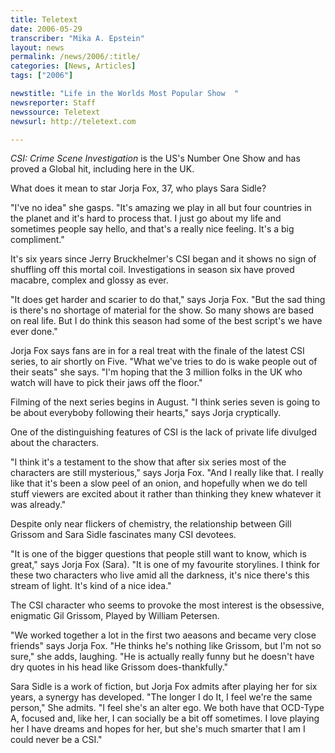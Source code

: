 ```yaml
---
title: Teletext
date: 2006-05-29
transcriber: "Mika A. Epstein"
layout: news
permalink: /news/2006/:title/
categories: [News, Articles]
tags: ["2006"]

newstitle: "Life in the Worlds Most Popular Show  "
newsreporter: Staff
newssource: Teletext
newsurl: http://teletext.com

---
```


*CSI: Crime Scene Investigation* is the US's Number One Show and has proved a Global hit, including here in the UK.

What does it mean to star Jorja Fox, 37, who plays Sara Sidle?

"I've no idea" she gasps. "It's amazing we play in all but four countries in the planet and it's hard to process that. I just go about my life and sometimes people say hello, and that's a really nice feeling. It's a big compliment."

It's six years since Jerry Bruckhelmer's CSI began and it shows no sign of shuffling off this mortal coil. Investigations in season six have proved macabre, complex and glossy as ever.

"It does get harder and scarier to do that," says Jorja Fox. "But the sad thing is there's no shortage of material for the show. So many shows are based on real life. But I do think this season had some of the best script's we have ever done."

Jorja Fox says fans are in for a real treat with the finale of the latest CSI series, to air shortly on Five. "What we've tries to do is wake people out of their seats" she says. "I'm hoping that the 3 million folks in the UK who watch will have to pick their jaws off the floor."

Filming of the next series begins in August. "I think series seven is going to be about everyboby following their hearts," says Jorja cryptically.

One of the distinguishing features of CSI is the lack of private life divulged about the characters.

"I think it's a testament to the show that after six series most of the characters are still mysterious," says Jorja Fox. "And I really like that. I really like that it's been a slow peel of an onion, and hopefully when we do tell stuff viewers are excited about it rather than thinking they knew whatever it was already."

Despite only near flickers of chemistry, the relationship between Gill Grissom and Sara Sidle fascinates many CSI devotees.

"It is one of the bigger questions that people still want to know, which is great," says Jorja Fox (Sara). "It is one of my favourite storylines. I think for these two characters who live amid all the darkness, it's nice there's this stream of light. It's kind of a nice idea."

The CSI character who seems to provoke the most interest is the obsessive, enigmatic Gil Grissom, Played by William Petersen.

"We worked together a lot in the first two aeasons and became very close friends" says Jorja Fox. "He thinks he's nothing like Grissom, but I'm not so sure," she adds, laughing. "He is actually really funny but he doesn't have dry quotes in his head like Grissom does-thankfully."

Sara Sidle is a work of fiction, but Jorja Fox admits after playing her for six years, a synergy has developed. "The longer I do It, I feel we're the same person," She admits. "I feel she's an alter ego. We both have that OCD-Type A, focused and, like her, I can socially be a bit off sometimes. I love playing her I have dreams and hopes for her, but she's much smarter that I am I could never be a CSI."

